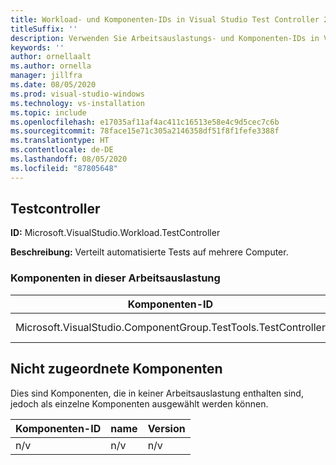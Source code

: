 ```yaml
---
title: Workload- und Komponenten-IDs in Visual Studio Test Controller 2019
titleSuffix: ''
description: Verwenden Sie Arbeitsauslastungs- und Komponenten-IDs in Visual Studio, um automatisierte Tests auf mehrere Computer zu verteilen
keywords: ''
author: ornellaalt
ms.author: ornella
manager: jillfra
ms.date: 08/05/2020
ms.prod: visual-studio-windows
ms.technology: vs-installation
ms.topic: include
ms.openlocfilehash: e17035af11af4ac411c16513e58e4c9d5cec7c6b
ms.sourcegitcommit: 78face15e71c305a2146358df51f8f1fefe3388f
ms.translationtype: HT
ms.contentlocale: de-DE
ms.lasthandoff: 08/05/2020
ms.locfileid: "87805648"
---
```

## <a name="test-controller"></a>Testcontroller

**ID:** Microsoft.VisualStudio.Workload.TestController

**Beschreibung:** Verteilt automatisierte Tests auf mehrere Computer.

### <a name="components-included-by-this-workload"></a>Komponenten in dieser Arbeitsauslastung

Komponenten-ID | name | Version | Abhängigkeitstyp
--- | --- | --- | ---
Microsoft.VisualStudio.ComponentGroup.TestTools.TestController | Test Controller-Hauptfunktionen | 16.0.28315.86 | Erforderlich

## <a name="unaffiliated-components"></a>Nicht zugeordnete Komponenten

Dies sind Komponenten, die in keiner Arbeitsauslastung enthalten sind, jedoch als einzelne Komponenten ausgewählt werden können.

Komponenten-ID | name | Version
--- | --- | ---
n/v | n/v | n/v
